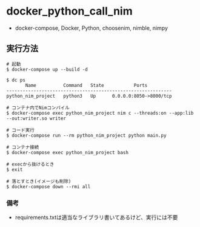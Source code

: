 # docker_python_call_nim
 - docker-compose, Docker, Python, choosenim, nimble, nimpy

## 実行方法

```
# 起動
$ docker-compose up --build -d

$ dc ps
       Name          Command   State           Ports
-------------------------------------------------------------
python_nim_project   python3   Up      0.0.0.0:8050->8000/tcp

# コンテナ内でNimコンパイル
$ docker-compose exec python_nim_project nim c --threads:on --app:lib --out:writer.so writer

# コード実行
$ docker-compose run --rm python_nim_project python main.py

# コンテナ接続
$ docker-compose exec python_nim_project bash

# execから抜けるとき
$ exit

# 落とすとき(イメージも削除)
$ docker-compose down --rmi all
```

### 備考
 - requirements.txtは適当なライブラリ書いてあるけど、実行には不要
